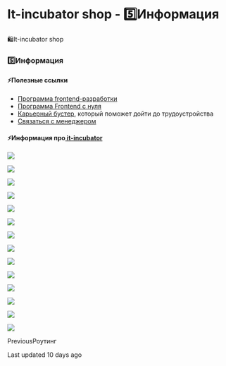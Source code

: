 # It-incubator shop - 5️⃣Информация

🛍️It-incubator shop

### 5️⃣Информация

#### ⚡Полезные ссылки <a href="#poleznye-ssylki" id="poleznye-ssylki"></a>

* [Программа frontend-разработки](https://clck.ru/3AuLJW)
* [Программа Frontend с нуля](https://it-incubator.io/education/js-from-scratch?utm_source=webinar\&utm_medium=online\&utm_campaign=react_29_05_2024)
* [Карьерный бустер](https://clck.ru/3AuLEh), который поможет дойти до трудоустройства
* [Связаться с менеджером](https://t.me/ITIncubator_bot)

#### ⚡Информация про[ it-incubator](https://it-incubator.io/) <a href="#informaciya-pro-it-incubator" id="informaciya-pro-it-incubator"></a>

![](https://safronman.gitbook.io/react-intro-lesson/~gitbook/image?url=https%3A%2F%2F79070263-files.gitbook.io%2F%7E%2Ffiles%2Fv0%2Fb%2Fgitbook-x-prod.appspot.com%2Fo%2Fspaces%252FhTGeEIgJENaO5jIZvlrS%252Fuploads%252F6ryqZMQQNFxNhx0WTxl3%252F%25D0%25BC%25D0%25B0%25D0%25B3%25D0%25B0%25D0%25B7%25D0%25B8%25D0%25BD%252010.07_page-0001.jpg%3Falt%3Dmedia%26token%3D910319a8-b9be-4e2d-979e-0f5149665352\&width=768\&dpr=4\&quality=100\&sign=fd58ca02\&sv=2)

![](https://safronman.gitbook.io/react-intro-lesson/~gitbook/image?url=https%3A%2F%2F79070263-files.gitbook.io%2F%7E%2Ffiles%2Fv0%2Fb%2Fgitbook-x-prod.appspot.com%2Fo%2Fspaces%252FhTGeEIgJENaO5jIZvlrS%252Fuploads%252FiRcq60PIdm1wySC7Lpkt%252F%25D0%25BC%25D0%25B0%25D0%25B3%25D0%25B0%25D0%25B7%25D0%25B8%25D0%25BD%252010.07_page-0002.jpg%3Falt%3Dmedia%26token%3D3fe97324-0622-4332-99e6-114cf43224a1\&width=768\&dpr=4\&quality=100\&sign=d98784ef\&sv=2)

![](https://safronman.gitbook.io/react-intro-lesson/~gitbook/image?url=https%3A%2F%2F79070263-files.gitbook.io%2F%7E%2Ffiles%2Fv0%2Fb%2Fgitbook-x-prod.appspot.com%2Fo%2Fspaces%252FhTGeEIgJENaO5jIZvlrS%252Fuploads%252FO7TDMUvAXhAREhA8eluc%252F%25D0%25BC%25D0%25B0%25D0%25B3%25D0%25B0%25D0%25B7%25D0%25B8%25D0%25BD%252010.07_page-0003.jpg%3Falt%3Dmedia%26token%3D5a086fe1-63d3-4132-b6f4-5d7097547003\&width=768\&dpr=4\&quality=100\&sign=bdadc9d0\&sv=2)

![](https://safronman.gitbook.io/react-intro-lesson/~gitbook/image?url=https%3A%2F%2F79070263-files.gitbook.io%2F%7E%2Ffiles%2Fv0%2Fb%2Fgitbook-x-prod.appspot.com%2Fo%2Fspaces%252FhTGeEIgJENaO5jIZvlrS%252Fuploads%252FmNC7whsr1h3j0HnO1Zxu%252F%25D0%25BC%25D0%25B0%25D0%25B3%25D0%25B0%25D0%25B7%25D0%25B8%25D0%25BD%252010.07_page-0004.jpg%3Falt%3Dmedia%26token%3D60030264-a779-497e-bc69-f875284c1f89\&width=768\&dpr=4\&quality=100\&sign=12a3f690\&sv=2)

![](https://safronman.gitbook.io/react-intro-lesson/~gitbook/image?url=https%3A%2F%2F79070263-files.gitbook.io%2F%7E%2Ffiles%2Fv0%2Fb%2Fgitbook-x-prod.appspot.com%2Fo%2Fspaces%252FhTGeEIgJENaO5jIZvlrS%252Fuploads%252FFjqj3zBgL0C2VnxEmUc5%252F%25D0%25BC%25D0%25B0%25D0%25B3%25D0%25B0%25D0%25B7%25D0%25B8%25D0%25BD%252010.07_page-0005.jpg%3Falt%3Dmedia%26token%3Ddd5f8b87-6770-4799-8ecb-b337d9a141a9\&width=768\&dpr=4\&quality=100\&sign=b4d069b3\&sv=2)

![](https://safronman.gitbook.io/react-intro-lesson/~gitbook/image?url=https%3A%2F%2F79070263-files.gitbook.io%2F%7E%2Ffiles%2Fv0%2Fb%2Fgitbook-x-prod.appspot.com%2Fo%2Fspaces%252FhTGeEIgJENaO5jIZvlrS%252Fuploads%252FMRFsFAvUYs047tDgEgrv%252F%25D0%25BC%25D0%25B0%25D0%25B3%25D0%25B0%25D0%25B7%25D0%25B8%25D0%25BD%252010.07_page-0006.jpg%3Falt%3Dmedia%26token%3D7df7a8d0-042b-47c1-b523-e3805f653f33\&width=768\&dpr=4\&quality=100\&sign=c63315f4\&sv=2)

![](https://safronman.gitbook.io/react-intro-lesson/~gitbook/image?url=https%3A%2F%2F79070263-files.gitbook.io%2F%7E%2Ffiles%2Fv0%2Fb%2Fgitbook-x-prod.appspot.com%2Fo%2Fspaces%252FhTGeEIgJENaO5jIZvlrS%252Fuploads%252FM3cnsmDS0q4rhiKYAIQK%252F%25D0%25BC%25D0%25B0%25D0%25B3%25D0%25B0%25D0%25B7%25D0%25B8%25D0%25BD%252010.07_page-0007.jpg%3Falt%3Dmedia%26token%3D8f300051-1542-4416-bd3f-556925721177\&width=768\&dpr=4\&quality=100\&sign=538bbff6\&sv=2)

![](https://safronman.gitbook.io/react-intro-lesson/~gitbook/image?url=https%3A%2F%2F79070263-files.gitbook.io%2F%7E%2Ffiles%2Fv0%2Fb%2Fgitbook-x-prod.appspot.com%2Fo%2Fspaces%252FhTGeEIgJENaO5jIZvlrS%252Fuploads%252F3nuxc2M7G8UhGW7FwjXD%252F%25D0%25BC%25D0%25B0%25D0%25B3%25D0%25B0%25D0%25B7%25D0%25B8%25D0%25BD%252010.07_page-0008.jpg%3Falt%3Dmedia%26token%3D797e72d0-20ef-4af6-936e-2f2354cd3a02\&width=768\&dpr=4\&quality=100\&sign=c6e73e77\&sv=2)

![](https://safronman.gitbook.io/react-intro-lesson/~gitbook/image?url=https%3A%2F%2F79070263-files.gitbook.io%2F%7E%2Ffiles%2Fv0%2Fb%2Fgitbook-x-prod.appspot.com%2Fo%2Fspaces%252FhTGeEIgJENaO5jIZvlrS%252Fuploads%252FC9lxkTciGqn5wrK1Hlob%252F%25D0%25BC%25D0%25B0%25D0%25B3%25D0%25B0%25D0%25B7%25D0%25B8%25D0%25BD%252010.07_page-0009.jpg%3Falt%3Dmedia%26token%3D11e4a4ba-03b3-4ec1-80b1-9fb4991810f7\&width=768\&dpr=4\&quality=100\&sign=488aa145\&sv=2)

![](https://safronman.gitbook.io/react-intro-lesson/~gitbook/image?url=https%3A%2F%2F79070263-files.gitbook.io%2F%7E%2Ffiles%2Fv0%2Fb%2Fgitbook-x-prod.appspot.com%2Fo%2Fspaces%252FhTGeEIgJENaO5jIZvlrS%252Fuploads%252Fa67JYJ3G0M6hX3UAl0pJ%252F%25D0%25BC%25D0%25B0%25D0%25B3%25D0%25B0%25D0%25B7%25D0%25B8%25D0%25BD%252010.07_page-0010.jpg%3Falt%3Dmedia%26token%3D94556ec6-5ee2-4528-a5e4-4f3c139b2c75\&width=768\&dpr=4\&quality=100\&sign=fff4928b\&sv=2)

![](https://safronman.gitbook.io/react-intro-lesson/~gitbook/image?url=https%3A%2F%2F79070263-files.gitbook.io%2F%7E%2Ffiles%2Fv0%2Fb%2Fgitbook-x-prod.appspot.com%2Fo%2Fspaces%252FhTGeEIgJENaO5jIZvlrS%252Fuploads%252FD8HIlA3o02gzAjVfoXL9%252F%25D0%25BC%25D0%25B0%25D0%25B3%25D0%25B0%25D0%25B7%25D0%25B8%25D0%25BD%252010.07_page-0011.jpg%3Falt%3Dmedia%26token%3De6419442-e5a2-4a3d-933d-a78ebf61307e\&width=768\&dpr=4\&quality=100\&sign=2e33295f\&sv=2)

![](https://safronman.gitbook.io/react-intro-lesson/~gitbook/image?url=https%3A%2F%2F79070263-files.gitbook.io%2F%7E%2Ffiles%2Fv0%2Fb%2Fgitbook-x-prod.appspot.com%2Fo%2Fspaces%252FhTGeEIgJENaO5jIZvlrS%252Fuploads%252FMq3tm3mT3bCVdw7AM7Ct%252F%25D0%25BC%25D0%25B0%25D0%25B3%25D0%25B0%25D0%25B7%25D0%25B8%25D0%25BD%252010.07_page-0012.jpg%3Falt%3Dmedia%26token%3D707c10b5-6619-4d53-a35f-4ea80dc04db1\&width=768\&dpr=4\&quality=100\&sign=7a1f43c2\&sv=2)

![](https://safronman.gitbook.io/react-intro-lesson/~gitbook/image?url=https%3A%2F%2F79070263-files.gitbook.io%2F%7E%2Ffiles%2Fv0%2Fb%2Fgitbook-x-prod.appspot.com%2Fo%2Fspaces%252FhTGeEIgJENaO5jIZvlrS%252Fuploads%252FotHdfWtirGZMwFUzpmDJ%252F%25D0%25BC%25D0%25B0%25D0%25B3%25D0%25B0%25D0%25B7%25D0%25B8%25D0%25BD%252010.07_page-0013.jpg%3Falt%3Dmedia%26token%3D012e2263-5bd0-41a8-a247-0b5833c9624e\&width=768\&dpr=4\&quality=100\&sign=18e8d18f\&sv=2)

![](https://safronman.gitbook.io/react-intro-lesson/~gitbook/image?url=https%3A%2F%2F79070263-files.gitbook.io%2F%7E%2Ffiles%2Fv0%2Fb%2Fgitbook-x-prod.appspot.com%2Fo%2Fspaces%252FhTGeEIgJENaO5jIZvlrS%252Fuploads%252FZ7sHstEv3EXcYMimnFYU%252F%25D0%25BC%25D0%25B0%25D0%25B3%25D0%25B0%25D0%25B7%25D0%25B8%25D0%25BD%252010.07_page-0014.jpg%3Falt%3Dmedia%26token%3D794fb28a-ce30-40d9-b8af-26b04a9a422c\&width=768\&dpr=4\&quality=100\&sign=5e2802fd\&sv=2)

PreviousРоутинг

Last updated 10 days ago

